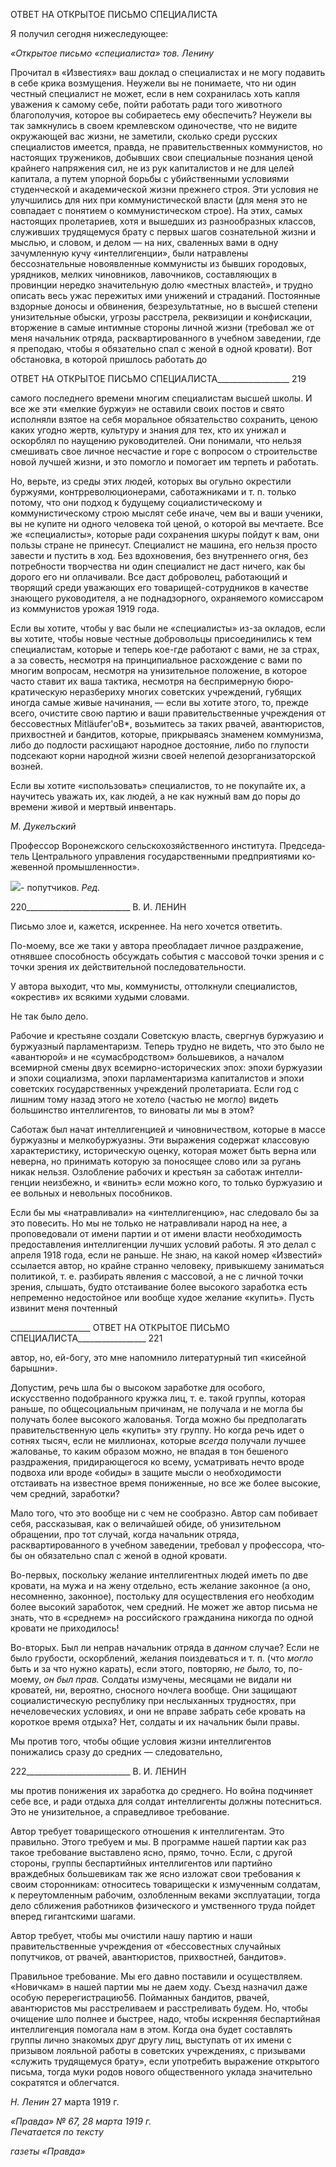 ОТВЕТ НА ОТКРЫТОЕ ПИСЬМО СПЕЦИАЛИСТА

Я получил сегодня нижеследующее:

_«Открытое письмо «специалиста» тов. Ленину_

Прочитал в «Известиях» ваш доклад о специалистах и не могу подавить в себе крика возмущения. Неужели вы не понимаете, что ни один честный специалист не может, если в нем сохранилась хоть капля уважения к самому себе, пойти работать ради того животного благополучия, которое вы собираетесь ему обеспечить? Неужели вы так замкнулись в своем кремлевском одиночестве, что не видите окружающей вас жизни, не заметили, сколько среди русских специалистов имеется, правда, не правительственных коммунистов, но настоящих тружеников, добывших свои специальные познания ценой крайнего напря­жения сил, не из рук капиталистов и не для целей капитала, а путем упорной борьбы с убийственными условиями студенческой и академической жизни прежнего строя. Эти условия не улучшились для них при коммунистической власти (для меня это не совпадает с понятием о коммунистическом строе). На этих, самых настоящих пролетариев, хотя и вышедших из разнообразных классов, служивших трудяще­муся брату с первых шагов сознательной жизни и мыслью, и словом, и делом — на них, сваленных вами в одну зачумленную кучу «интеллигенции», были натравлены бессознательные новоявленные коммуни­сты из бывших городовых, урядников, мелких чиновников, лавочников, составляющих в провинции не­редко значительную долю «местных властей», и трудно описать весь ужас пережитых ими унижений и страданий. Постоянные вздорные доносы и обвинения, безрезультатные, но в высшей степени унизи­тельные обыски, угрозы расстрела, реквизиции и конфискации, вторжение в самые интимные стороны личной жизни (требовал же от меня начальник отряда, расквартированного в учебном заведении, где я преподаю, чтобы я обязательно спал с женой в одной кровати). Вот обстановка, в которой пришлось ра­ботать до

  

ОТВЕТ НА ОТКРЫТОЕ ПИСЬМО СПЕЦИАЛИСТА__________________ 219

самого последнего времени многим специалистам высшей школы. И все же эти «мелкие буржуи» не ос­тавили своих постов и свято исполняли взятое на себя моральное обязательство сохранить, ценою каких угодно жертв, культуру и знания для тех, кто их унижал и оскорблял по наущению руководителей. Они понимали, что нельзя смешивать свое личное несчастие и горе с вопросом о строительстве новой лучшей жизни, и это помогло и помогает им терпеть и работать.

Но, верьте, из среды этих людей, которых вы огульно окрестили буржуями, контрреволюционерами, саботажниками и т. п. только потому, что они подход к будущему социалистическому и коммунистиче­скому строю мыслят себе иначе, чем вы и ваши ученики, вы не купите ни одного человека той ценой, о которой вы мечтаете. Все же «специалисты», которые ради сохранения шкуры пойдут к вам, они пользы стране не принесут. Специалист не машина, его нельзя просто завести и пустить в ход. Без вдохновения, без внутреннего огня, без потребности творчества ни один специалист не даст ничего, как бы дорого его ни оплачивали. Все даст доброволец, работающий и творящий среди уважающих его товарищей-сотрудников в качестве знающего руководителя, а не поднадзорного, охраняемого комиссаром из ком­мунистов урожая 1919 года.

Если вы хотите, чтобы у вас были не «специалисты» из-за окладов, если вы хотите, чтобы новые че­стные добровольцы присоединились к тем специалистам, которые и теперь кое-где работают с вами, не за страх, а за совесть, несмотря на принципиальное расхождение с вами по многим вопросам, несмотря на унизительное положение, в которое часто ставит их ваша тактика, несмотря на беспримерную бюро­кратическую неразбериху многих советских учреждений, губящих иногда самые живые начинания, — если вы хотите этого, то, прежде всего, очистите свою партию и ваши правительственные учреждения от бессовестных Mitläufer'oB*, возьмитесь за таких рвачей, авантюристов, прихвостней и бандитов, которые, прикрываясь знаменем коммунизма, либо до подлости расхищают народное достояние, либо по глупости подсекают корни народной жизни своей нелепой дезорганизаторской возней.

Если вы хотите «использовать» специалистов, то не покупайте их, а научитесь уважать их, как людей, а не как нужный вам до поры до времени живой и мертвый инвентарь.

_М. Дукелъский_

Профессор Воронежского сельскохозяйственного института. Председа­тель Центрального управления государственными предприятиями ко­жевенной промышленности».

![](file:///C:/Users/bot32/AppData/Local/Temp/msohtmlclip1/01/clip_image001.png)- попутчиков. _Ред._

  

220__________________________ В. И. ЛЕНИН

Письмо злое и, кажется, искреннее. На него хочется ответить.

По-моему, все же таки у автора преобладает личное раздражение, отнявшее способ­ность обсуждать события с массовой точки зрения и с точки зрения их действительной последовательности.

У автора выходит, что мы, коммунисты, оттолкнули специалистов, «окрестив» их всякими худыми словами.

Не так было дело.

Рабочие и крестьяне создали Советскую власть, свергнув буржуазию и буржуазный парламентаризм. Теперь трудно не видеть, что это было не «авантюрой» и не «сума­сбродством» большевиков, а началом всемирной смены двух всемирно-исторических эпох: эпохи буржуазии и эпохи социализма, эпохи парламентаризма капиталистов и эпохи советских государственных учреждений пролетариата. Если год с лишним тому назад этого не хотело (частью не могло) видеть большинство интеллигентов, то вино­ваты ли мы в этом?

Саботаж был начат интеллигенцией и чиновничеством, которые в массе буржуазны и мелкобуржуазны. Эти выражения содержат классовую характеристику, историческую оценку, которая может быть верна или неверна, но принимать которую за поносящее слово или за ругань никак нельзя. Озлобление рабочих и крестьян за саботаж интелли­генции неизбежно, и «винить» если можно кого, то только буржуазию и ее вольных и невольных пособников.

Если бы мы «натравливали» на «интеллигенцию», нас следовало бы за это повесить. Но мы не только не натравливали народ на нее, а проповедовали от имени партии и от имени власти необходимость предоставления интеллигенции лучших условий работы. Я это делал с апреля 1918 года, если не раньше. Не знаю, на какой номер «Известий» ссылается автор, но крайне странно человеку, привыкшему заниматься политикой, т. е. разбирать явления с массовой, а не с личной точки зрения, слышать, будто отстаивание более высокого заработка есть непременно недостойное или вообще худое желание «купить». Пусть извинит меня почтенный

  

____________________ ОТВЕТ НА ОТКРЫТОЕ ПИСЬМО СПЕЦИАЛИСТА_________________ 221

автор, но, ей-богу, это мне напомнило литературный тип «кисейной барышни».

Допустим, речь шла бы о высоком заработке для особого, искусственно подобранно­го кружка лиц, т. е. такой группы, которая раньше, по общесоциальным причинам, не получала и не могла бы получать более высокого жалованья. Тогда можно бы предпо­лагать правительственную цель «купить» эту группу. Но когда речь идет о сотнях ты­сяч, если не миллионах, которые _всегда_ получали лучшее жалованье, то каким образом можно, не впадая в тон бешеного раздражения, придирающегося ко всему, усматривать нечто вроде подвоха или вроде «обиды» в защите мысли о необходимости отстаивать на известное время пониженные, но все же более высокие, чем средний, заработки?

Мало того, что это вообще ни с чем не сообразно. Автор сам побивает себя, расска­зывая, как о величайшей обиде, об унизительном обращении, про тот случай, когда на­чальник отряда, расквартированного в учебном заведении, требовал у профессора, что­бы он обязательно спал с женой в одной кровати.

Во-первых, поскольку желание интеллигентных людей иметь по две кровати, на му­жа и на жену отдельно, есть желание законное (а оно, несомненно, законное), постоль­ку для осуществления его необходим более высокий заработок, чем средний. Не может же автор письма не знать, что в «среднем» на российского гражданина никогда по од­ной кровати не приходилось!

Во-вторых. Был ли неправ начальник отряда в _данном_ случае? Если не было грубо­сти, оскорблений, желания поиздеваться и т. п. (что _могло_ быть и за что нужно карать), если этого, повторяю, _не было,_ то, по-моему, _он был прав._ Солдаты измучены, месяцами не видали ни кроватей, ни, вероятно, сносного ночлега вообще. Они защищают социа­листическую республику при неслыханных трудностях, при нечеловеческих условиях, и они не вправе забрать себе кровать на короткое время отдыха? Нет, солдаты и их на­чальник были правы.

Мы против того, чтобы общие условия жизни интеллигентов понижались сразу до средних — следовательно,

  

222__________________________ В. И. ЛЕНИН

мы против понижения их заработка до среднего. Но война подчиняет себе все, и ради отдыха для солдат интеллигенты должны потесниться. Это не унизительное, а справед­ливое требование.

Автор требует товарищеского отношения к интеллигентам. Это правильно. Этого требуем и мы. В программе нашей партии как раз такое требование выставлено ясно, прямо, точно. Если, с другой стороны, группы беспартийных интеллигентов или пар­тийно враждебных большевикам так же ясно изложат свои требования к своим сторон­никам: относитесь товарищески к измученным солдатам, к переутомленным рабочим, озлобленным веками эксплуатации, тогда дело сближения работников физического и умственного труда пойдет вперед гигантскими шагами.

Автор требует, чтобы мы очистили нашу партию и наши правительственные учреж­дения от «бессовестных случайных попутчиков, от рвачей, авантюристов, прихвостней, бандитов».

Правильное требование. Мы его давно поставили и осуществляем. «Новичкам» в нашей партии мы не даем ходу. Съезд назначил даже особую перерегистрацию56. Пой­манных бандитов, рвачей, авантюристов мы расстреливаем и расстреливать будем. Но, чтобы очищение шло полнее и быстрее, надо, чтобы искренняя беспартийная интелли­генция помогала нам в этом. Когда она будет составлять группы лично знакомых друг другу лиц, выступать от их имени с призывом лояльной работы в советских учрежде­ниях, с призывами «служить трудящемуся брату», если употребить выражение откры­того письма, тогда муки родов нового общественного уклада значительно сократятся и облегчатся.

_Н. Ленин_ 27 марта 1919 г.

_«Правда» № 67, 28 марта 1919 г.                                                           Печатается по тексту_

_газеты «Правда»_